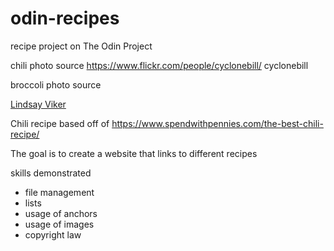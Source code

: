 # odin-recipes
recipe project on The Odin Project

chili photo source
https://www.flickr.com/people/cyclonebill/
cyclonebill

broccoli photo source

[Lindsay Viker](https://www.flickr.com/photos/shutterbean/5222586246)

Chili recipe based off of
https://www.spendwithpennies.com/the-best-chili-recipe/

The goal is to create a website that links to different recipes

skills demonstrated
- file management
- lists
- usage of anchors 
- usage of images
- copyright law
